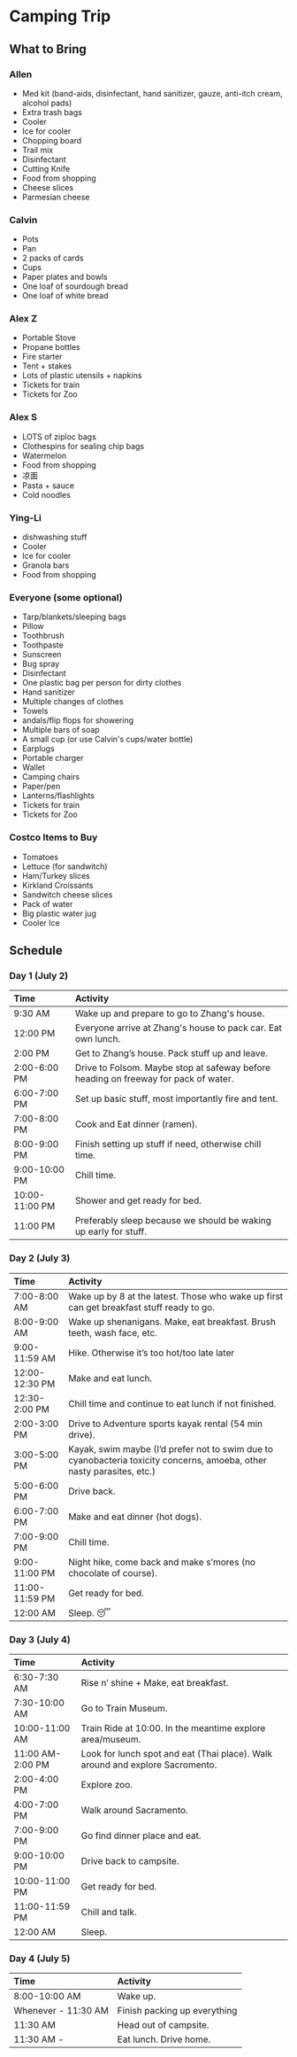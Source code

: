 # Camping Trip
## What to Bring

### Allen
- Med kit (band-aids, disinfectant, hand sanitizer, gauze, anti-itch cream, alcohol pads)
- Extra trash bags
- Cooler
- Ice for cooler
- Chopping board
- Trail mix
- Disinfectant
- Cutting Knife
- Food from shopping
- Cheese slices
- Parmesian cheese

### Calvin
- Pots
- Pan
- 2 packs of cards
- Cups
- Paper plates and bowls
- One loaf of sourdough bread
- One loaf of white bread

### Alex Z
- Portable Stove
- Propane bottles
- Fire starter
- Tent + stakes
- Lots of plastic utensils + napkins
- Tickets for train
- Tickets for Zoo

### Alex S
- LOTS of ziploc bags
- Clothespins for sealing chip bags
- Watermelon
- Food from shopping
- 凉面
- Pasta + sauce
- Cold noodles

### Ying-Li
- dishwashing stuff
- Cooler
- Ice for cooler
- Granola bars
- Food from shopping

### Everyone (some optional)
- Tarp/blankets/sleeping bags
- Pillow
- Toothbrush
- Toothpaste
- Sunscreen
- Bug spray
- Disinfectant
- One plastic bag per person for dirty clothes
- Hand sanitizer
- Multiple changes of clothes 
- Towels
- andals/flip flops for showering
- Multiple bars of soap
- A small cup (or use Calvin's cups/water bottle)
- Earplugs
- Portable charger
- Wallet
- Camping chairs
- Paper/pen
- Lanterns/flashlights
- Tickets for train
- Tickets for Zoo

### Costco Items to Buy
- Tomatoes
- Lettuce (for sandwitch)
- Ham/Turkey slices
- Kirkland Croissants
- Sandwitch cheese slices
- Pack of water
- Big plastic water jug
- Cooler Ice

## Schedule
### Day 1 (July 2)
| Time         | Activity    |
| :----        |:----        |
|9:30 AM       |Wake up and prepare to go to Zhang's house.|
|12:00 PM      |Everyone arrive at Zhang's house to pack car. Eat own lunch.|
|2:00 PM       |Get to Zhang’s house. Pack stuff up and leave.|
|2:00-6:00 PM  |Drive to Folsom. Maybe stop at safeway before heading on freeway for pack of water.| 
|6:00-7:00 PM  |Set up basic stuff, most importantly fire and tent.|
|7:00-8:00 PM  |Cook and Eat dinner (ramen).|
|8:00-9:00 PM  |Finish setting up stuff if need, otherwise chill time.|
|9:00-10:00 PM |Chill time.|
|10:00-11:00 PM|Shower and get ready for bed.|
|11:00 PM      |Preferably sleep because we should be waking up early for stuff.|

### Day 2 (July 3)

|Time   |Activity|
| :---- | :----  |
|7:00-8:00 AM |Wake up by 8 at the latest. Those who wake up first can get breakfast stuff ready to go.|
|8:00-9:00 AM |Wake up shenanigans. Make, eat breakfast. Brush teeth, wash face, etc.|
|9:00-11:59 AM|Hike. Otherwise it’s too hot/too late later|
|12:00-12:30 PM| Make and eat lunch.| 
|12:30-2:00 PM|Chill time and continue to eat lunch if not finished.| 
|2:00-3:00 PM|Drive to Adventure sports kayak rental (54 min drive).|
|3:00-5:00 PM|Kayak, swim maybe (I’d prefer not to swim due to cyanobacteria toxicity concerns, amoeba, other nasty parasites, etc.)|
|5:00-6:00 PM|Drive back.|
|6:00-7:00 PM|Make and eat dinner (hot dogs).|
|7:00-9:00 PM|Chill time.|
|9:00-11:00 PM|Night hike, come back and make s’mores (no chocolate of course).|
|11:00-11:59 PM |Get ready for bed.|
|12:00 AM |Sleep. 😴|

### Day 3 (July 4)
|Time | Activity|
|:----|:----|
|6:30-7:30 AM |Rise n’ shine + Make, eat breakfast.|
|7:30-10:00 AM |Go to Train Museum.|
|10:00-11:00 AM |Train Ride at 10:00. In the meantime explore area/museum.|
|11:00 AM-2:00 PM |Look for lunch spot and eat (Thai place). Walk around and explore Sacromento.| 
|2:00-4:00 PM |Explore zoo.|
|4:00-7:00 PM |Walk around Sacramento.|
|7:00-9:00 PM |Go find dinner place and eat.|
|9:00-10:00 PM |Drive back to campsite.|
|10:00-11:00 PM |Get ready for bed.|
|11:00-11:59 PM |Chill and talk.|
|12:00 AM| Sleep.|

### Day 4 (July 5)
|Time | Activity|
|:----|:----|
|8:00-10:00 AM |Wake up.|
|Whenever - 11:30 AM|Finish packing up everything|
|11:30 AM|Head out of campsite.|
|11:30 AM - | Eat lunch. Drive home.| 









